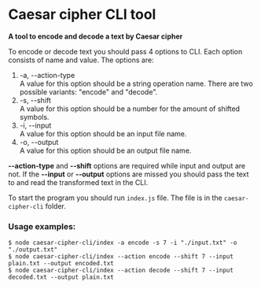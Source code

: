 # Caesar cipher CLI tool

**A tool to encode and decode a text by Caesar cipher**

To encode or decode text you should pass 4 options to CLI. Each option consists of name and value.
The options are:
1. -a, --action-type  
A value for this option should be a string operation name. There are two possible variants: "encode" and "decode".
1. -s, --shift  
A value for this option should be a number for the amount of shifted symbols.
1. -i, --input  
A value for this option should be an input file name.
1. -o, --output  
A value for this option should be an output file name.

**--action-type** and **--shift** options are required while input and output are not. If the **--input** or **--output** options are missed you should pass the text to and read the transformed text in the CLI.

To start the program you should run ```index.js``` file. The file is in the ```caesar-cipher-cli``` folder.

### Usage examples:

```$ node caesar-cipher-cli/index -a encode -s 7 -i "./input.txt" -o "./output.txt"```    
```$ node caesar-cipher-cli/index --action encode --shift 7 --input plain.txt --output encoded.txt```    
```$ node caesar-cipher-cli/index --action decode --shift 7 --input decoded.txt --output plain.txt```   